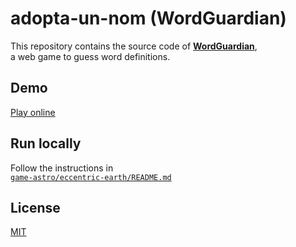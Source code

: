 # adopta-un-nom (WordGuardian)

This repository contains the source code of [**WordGuardian**](https://eurekatop.com/wordguardian),  
a web game to guess word definitions.

## Demo
[Play online](https://eurekatop.com/wordguardian)

## Run locally
Follow the instructions in  
[`game-astro/eccentric-earth/README.md`](game-astro/eccentric-earth/README.md)

## License
[MIT](LICENSE)
